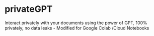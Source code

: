# privateGPT
Interact privately with your documents using the power of GPT, 100% privately, no data leaks - Modified for Google Colab /Cloud Notebooks
